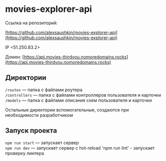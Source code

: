 # movies-explorer-api


Ссылка на репозиторий: 

[https://github.com/alexsaushkin/movies-explorer-api](https://github.com/alexsaushkin/movies-explorer-api)


IP <51.250.83.2>

Домен: [https://api.movies-thirdyou.nomoredomains.rocks](https://api.movies-thirdyou.nomoredomains.rocks)

## Директории

`/routes` — папка с файлами роутера  
`/controllers` — папка с файлами контроллеров пользователя и карточки   
`/models` — папка с файлами описания схем пользователя и карточки  
  
Остальные директории вспомогательные, создаются при необходимости разработчиком

## Запуск проекта

`npm run start` — запускает сервер   
`npm run dev` — запускает сервер с hot-reload
'npm run lint' - запускает проверку линтера
